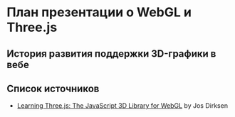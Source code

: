 # План презентации о WebGL и Three.js

## История развития поддержки 3D-графики в вебе



## Список источников

* [Learning Three.js: The JavaScript 3D Library for WebGL](http://it-ebooks.info/book/3184/) by Jos Dirksen